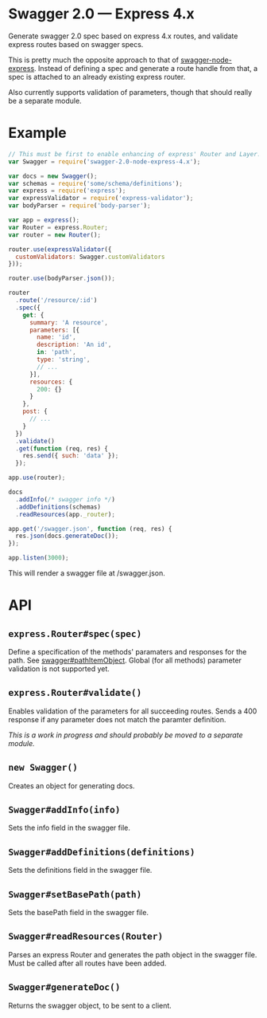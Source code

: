 # Swagger 2.0 &mdash; Express 4.x

Generate swagger 2.0 spec based on express 4.x routes, and validate express
routes based on swagger specs.

This is pretty much the opposite approach to that of [swagger-node-express][1].
Instead of defining a spec and generate a route handle from that, a spec is
attached to an already existing express router.

Also currently supports validation of parameters, though that should really be a
separate module.

# Example

```js
// This must be first to enable enhancing of express' Router and Layer.
var Swagger = require('swagger-2.0-node-express-4.x');

var docs = new Swagger();
var schemas = require('some/schema/definitions');
var express = require('express');
var expressValidator = require('express-validator');
var bodyParser = require('body-parser');

var app = express();
var Router = express.Router;
var router = new Router();

router.use(expressValidator({
  customValidators: Swagger.customValidators
}));

router.use(bodyParser.json());

router
  .route('/resource/:id')
  .spec({
    get: {
      summary: 'A resource',
      parameters: [{
        name: 'id',
        description: 'An id',
        in: 'path',
        type: 'string',
        // ...
      }],
      resources: {
        200: {}
      }
    },
    post: {
      // ...
    }
  })
  .validate()
  .get(function (req, res) {
    res.send({ such: 'data' });
  });

app.use(router);

docs
  .addInfo(/* swagger info */)
  .addDefinitions(schemas)
  .readResources(app._router);

app.get('/swagger.json', function (req, res) {
  res.json(docs.generateDoc());
});

app.listen(3000);
```

This will render a swagger file at /swagger.json.

# API

## `express.Router#spec(spec)`

Define a specification of the methods' paramaters and responses for the path.
See [swagger#pathItemObject][2]. Global (for all methods) parameter validation
is not supported yet.

## `express.Router#validate()`

Enables validation of the parameters for all succeeding routes. Sends a 400
response if any parameter does not match the paramter definition.

*This is a work in progress and should probably be moved to a separate module.*

## `new Swagger()`

Creates an object for generating docs.

## `Swagger#addInfo(info)`

Sets the info field in the swagger file.

## `Swagger#addDefinitions(definitions)`

Sets the definitions field in the swagger file.

## `Swagger#setBasePath(path)`

Sets the basePath field in the swagger file.

## `Swagger#readResources(Router)`

Parses an express Router and generates the path object in the swagger file. Must
be called after all routes have been added.

## `Swagger#generateDoc()`

Returns the swagger object, to be sent to a client.

[1]: https://github.com/swagger-api/swagger-node-express
[2]: https://github.com/swagger-api/swagger-spec/blob/master/versions/2.0.md#pathItemObject
